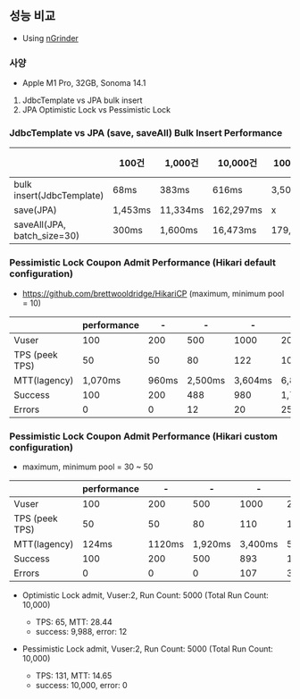 ## 성능 비교
- Using [nGrinder](https://github.com/naver/ngrinder)

### 사양

- Apple M1 Pro, 32GB, Sonoma 14.1

1. JdbcTemplate vs JPA bulk insert
2. JPA Optimistic Lock vs Pessimistic Lock

### JdbcTemplate vs JPA (save, saveAll) Bulk Insert Performance

|                             | 100건    | 1,000건   | 10,000건   | 100,000건  | 1,000,000건 |
|-----------------------------|---------|----------|-----------|-----------|------------|
| bulk insert(JdbcTemplate)   | 68ms    | 383ms    | 616ms     | 3,500ms   | 36,915ms   | 
| save(JPA)                   | 1,453ms | 11,334ms | 162,297ms | x         | x          |
| saveAll(JPA, batch_size=30) | 300ms   | 1,600ms  | 16,473ms  | 179,298ms | x          |

### Pessimistic Lock Coupon Admit Performance (Hikari default configuration)
- https://github.com/brettwooldridge/HikariCP (maximum, minimum pool = 10)

|                | performance | -     | -       | -       | -       |
|----------------|-------------|-------|---------|---------|---------|
| Vuser          | 100         | 200   | 500     | 1000    | 2000    |
| TPS (peek TPS) | 50          | 50    | 80      | 122     | 108     |
| MTT(lagency)   | 1,070ms     | 960ms | 2,500ms | 3,604ms | 6,800ms |
| Success        | 100         | 200   | 488     | 980     | 1,743   |
| Errors         | 0           | 0     | 12      | 20      | 257     |


### Pessimistic Lock Coupon Admit Performance (Hikari custom configuration)
- maximum, minimum pool = 30 ~ 50

|                | performance | -      | -       | -       | -       |
|----------------|-------------|--------|---------|---------|---------|
| Vuser          | 100         | 200    | 500     | 1000    | 2000    |
| TPS (peek TPS) | 50          | 50     | 80      | 110     | 133     |
| MTT(lagency)   | 124ms       | 1120ms | 1,920ms | 3,400ms | 5,650ms |
| Success        | 100         | 200    | 500     | 893     | 1,602   |
| Errors         | 0           | 0      | 0       | 107     | 398     |

- Optimistic Lock admit, Vuser:2, Run Count: 5000 (Total Run Count: 10,000)
    - TPS: 65, MTT: 28.44
    - success: 9,988, error: 12

- Pessimistic Lock admit, Vuser:2, Run Count: 5000 (Total Run Count: 10,000)
    - TPS: 131, MTT: 14.65
    - success: 10,000, error: 0
